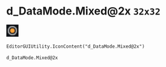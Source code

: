 # d_DataMode.Mixed@2x `32x32`
<img src="/img/d_DataMode.Mixed.png" width=32 height=32>

``` CSharp
EditorGUIUtility.IconContent("d_DataMode.Mixed@2x")
```
```
d_DataMode.Mixed@2x
```
